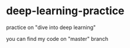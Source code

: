 # deep-learning-practice
practice on "dive into deep learning"

you can find my code on "master" branch
